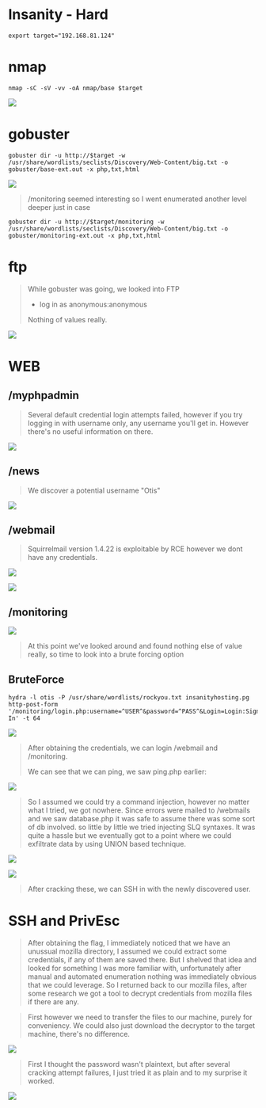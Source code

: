 # Insanity - Hard

    export target="192.168.81.124"

# nmap 

    nmap -sC -sV -vv -oA nmap/base $target

![](Screenshots/2022-10-23-17-38-58.png)

# gobuster

    gobuster dir -u http://$target -w /usr/share/wordlists/seclists/Discovery/Web-Content/big.txt -o gobuster/base-ext.out -x php,txt,html

![](Screenshots/2022-10-23-17-46-12.png)

> /monitoring seemed interesting so I went enumerated another level deeper just in case

    gobuster dir -u http://$target/monitoring -w /usr/share/wordlists/seclists/Discovery/Web-Content/big.txt -o gobuster/monitoring-ext.out -x php,txt,html

# ftp

> While gobuster was going, we looked into FTP
> 
> - log in as anonymous:anonymous
>
> Nothing of values really.

![](Screenshots/2022-10-23-17-42-26.png)

# WEB

## /myphpadmin

> Several default credential login attempts failed, however if you try logging in with username only, any username you'll get in. However there's no useful information on there.

![](Screenshots/2022-10-23-17-51-39.png)

## /news 

> We discover a potential username "Otis"

![](Screenshots/2022-10-23-18-44-30.png)

## /webmail

> Squirrelmail version 1.4.22 is exploitable by RCE however we dont have any credentials.

![](Screenshots/2022-10-23-19-06-12.png)

![](Screenshots/2022-10-23-19-08-06.png)

## /monitoring

![](Screenshots/2022-10-23-17-48-24.png)

> At this point we've looked around and found nothing else of value really, so time to look into a brute forcing option

## BruteForce

    hydra -l otis -P /usr/share/wordlists/rockyou.txt insanityhosting.pg http-post-form '/monitoring/login.php:username=^USER^&password=^PASS^&Login=Login:Sign In' -t 64


![](Screenshots/2022-10-23-20-19-55.png)

> After obtaining the credentials, we can login /webmail and /monitoring.
>
> We can see that we can ping, we saw ping.php earlier:

![](Screenshots/2022-10-23-19-53-49.png)

> So I assumed we could try a command injection, however no matter what I tried, we got nowhere. Since errors were mailed to /webmails and we saw database.php it was safe to assume there was some sort of db involved. so little by little we tried injecting SLQ syntaxes. It was quite a hassle but we eventually got to a point where we could exfiltrate data by using UNION based technique.

![](Screenshots/2022-11-01-09-06-01.png)

![](Screenshots/2022-11-01-09-06-24.png)

> After cracking these, we can SSH in with the newly discovered user.

# SSH and PrivEsc
    
> After obtaining the flag, I immediately noticed that we have an unussual mozilla directory, I assumed we could extract some credentials, if any of them are saved there. But I shelved that idea and looked for something I was more familiar with, unfortunately after manual and automated enumeration nothing was immediately obvious that we could leverage. So I returned back to our mozilla files, after some research we got a tool to decrypt credentials from mozilla files if there are any.

> First however we need to transfer the files to our machine, purely for conveniency. We could also just download the decryptor to the target machine, there's no difference.

![](Screenshots/2022-11-01-09-13-35.png)

> First I thought the password wasn't plaintext, but after several cracking attempt failures, I just tried it as plain and to my surprise it worked.

![](Screenshots/2022-11-01-09-15-36.png)

